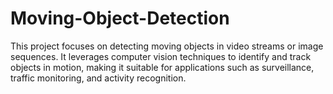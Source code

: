 # Moving-Object-Detection
This project focuses on detecting moving objects in video streams or image sequences. It leverages computer vision techniques to identify and track objects in motion, making it suitable for applications such as surveillance, traffic monitoring, and activity recognition.
